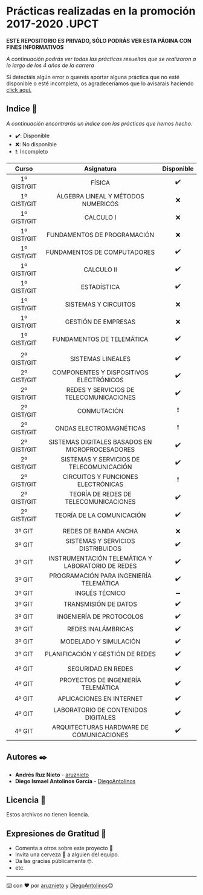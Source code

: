 # Prácticas realizadas en la promoción 2017-2020 .UPCT

**ESTE REPOSITORIO ES PRIVADO, SÓLO PODRÁS VER ESTA PÁGINA CON FINES INFORMATIVOS**

_A continuación podrás ver todas las prácticas resueltas que se realizaron a lo largo de los 4 años de la carrera_



Si detectáis algún error o quereis aportar alguna práctica que no esté disponible o esté incompleta, os agradeceríamos que lo avisarais haciendo [click aquí.](https://github.com/aruznieto/Pracs_UPCT/issues/new)

## Indice 🚀

_A continuación encontrarás un índice con las prácticas que hemos hecho._

+ ✔️: Disponible  
+ ❌: No disponible 
+ ❗: Incompleto


| Curso | Asignatura | Disponible |
|:-----------:|:------:|:-----------:|
| 1º GIST/GIT | FÍSICA | ✔️ |
| 1º GIST/GIT | ÁLGEBRA LINEAL Y MÉTODOS NUMERICOS | ❌ |
| 1º GIST/GIT | CALCULO I | ❌|
| 1º GIST/GIT | FUNDAMENTOS DE PROGRAMACIÓN | ❌ |
| 1º GIST/GIT | FUNDAMENTOS DE COMPUTADORES | ✔️ |
| 1º GIST/GIT | CALCULO II | ✔️ |
| 1º GIST/GIT | ESTADÍSTICA | ✔️ |
| 1º GIST/GIT | SISTEMAS Y CIRCUITOS | ❌ |
| 1º GIST/GIT | GESTIÓN DE EMPRESAS | ❌ |
| 1º GIST/GIT | FUNDAMENTOS DE TELEMÁTICA | ✔️ |
| | | |
| 2º GIST/GIT| SISTEMAS LINEALES | ✔️ |
| 2º GIST/GIT| COMPONENTES Y DISPOSITIVOS ELECTRÓNICOS | ✔️ |
| 2º GIST/GIT| REDES Y SERVICIOS DE TELECOMUNICACIONES | ✔️ |
| 2º GIST/GIT| CONMUTACIÓN | ❗ |
| 2º GIST/GIT| ONDAS ELECTROMAGNÉTICAS | ❗ |
| 2º GIST/GIT| SISTEMAS DIGITALES BASADOS EN MICROPROCESADORES | ✔️ |
| 2º GIST/GIT| SISTEMAS Y SERVICIOS DE TELECOMUNICACIÓN | ✔️ |
| 2º GIST/GIT| CIRCUITOS Y FUNCIONES ELECTRÓNICAS | ❗ |
| 2º GIST/GIT| TEORÍA DE REDES DE TELECOMUNICACIONES | ✔️ |
| 2º GIST/GIT| TEORÍA DE LA COMUNICACIÓN | ✔️ |
| | | |
| 3º GIT| REDES DE BANDA ANCHA | ❌ |
| 3º GIT| SISTEMAS Y SERVICIOS DISTRIBUIDOS | ✔️ |
| 3º GIT| INSTRUMENTACIÓN TELEMÁTICA Y LABORATORIO DE REDES | ✔️ |
| 3º GIT| PROGRAMACIÓN PARA INGENIERÍA TELEMÁTICA | ✔️ |
| 3º GIT| INGLÉS TÉCNICO | ➖ |
| 3º GIT| TRANSMISIÓN DE DATOS | ✔️ |
| 3º GIT| INGENIERÍA DE PROTOCOLOS | ✔️ |
| 3º GIT| REDES INALÁMBRICAS | ✔️ |
| 3º GIT| MODELADO Y SIMULACIÓN | ✔️ |
| 3º GIT| PLANIFICACIÓN Y GESTIÓN DE REDES | ✔️ |
| | | |
| 4º GIT| SEGURIDAD EN REDES | ✔️ |
| 4º GIT| PROYECTOS DE INGENIERÍA TELEMÁTICA | ✔️ |
| 4º GIT| APLICACIONES EN INTERNET | ✔️ |
| 4º GIT| LABORATORIO DE CONTENIDOS DIGITALES | ✔️ |
| 4º GIT| ARQUITECTURAS HARDWARE DE COMUNICACIONES | ✔️ |



## Autores ✒️

* **Andrés Ruz Nieto**  - [aruznieto](https://github.com/aruznieto)
* **Diego Ismael Antolinos García**  - [DiegoAntolinos](https://github.com/Diegoantolinos)

## Licencia 📄

Estos archivos no tienen licencia.

## Expresiones de Gratitud 🎁

* Comenta a otros sobre este proyecto 📢
* Invita una cerveza 🍺 a alguien del equipo. 
* Da las gracias públicamente 🤓.
* etc.



---
⌨️ con ❤️ por [aruznieto](https://github.com/aruznieto) y [DiegoAntolinos](https://github.com/Diegoantolinos)😊

